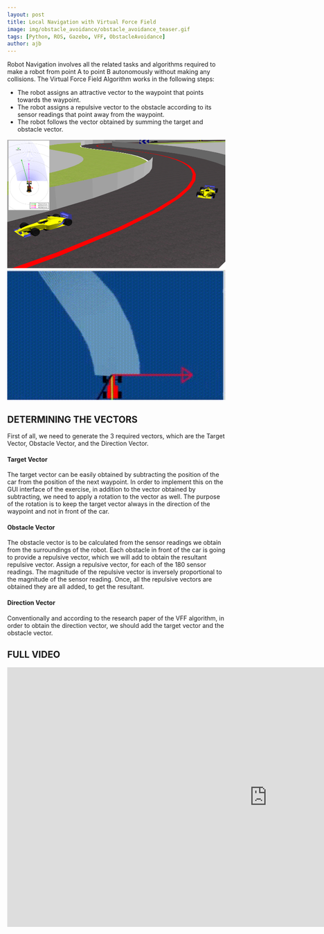 ```yaml
---
layout: post
title: Local Navigation with Virtual Force Field
image: img/obstacle_avoidance/obstacle_avoidance_teaser.gif
tags: [Python, ROS, Gazebo, VFF, ObstacleAvoidance]
author: ajb
---
```




Robot Navigation involves all the related tasks and algorithms required to make a robot from point A to point B autonomously without making any collisions. The Virtual Force Field Algorithm works in the following steps:

- The robot assigns an attractive vector to the waypoint that points towards the waypoint.
- The robot assigns a repulsive vector to the obstacle according to its sensor readings that point away from the waypoint.
- The robot follows the vector obtained by summing the target and obstacle vector.




<div class="post-flex-display">
<img src="/img/obstacle_avoidance/obstacle_avoidance_teaser.png" alt="diagram" width="600" height="300">
</div>


<div class="post-flex-display">
<img src="/img/obstacle_avoidance/top.gif" width="600" height="300" alt="diagram">
</div>




## DETERMINING THE VECTORS

First of all, we need to generate the 3 required vectors, which are the Target Vector, Obstacle Vector, and the Direction Vector.


#### Target Vector

The target vector can be easily obtained by subtracting the position of the car from the position of the next waypoint. In order to implement this on the GUI interface of the exercise, in addition to the vector obtained by subtracting, we need to apply a rotation to the vector as well. The purpose of the rotation is to keep the target vector always in the direction of the waypoint and not in front of the car.


#### Obstacle Vector

The obstacle vector is to be calculated from the sensor readings we obtain from the surroundings of the robot. Each obstacle in front of the car is going to provide a repulsive vector, which we will add to obtain the resultant repulsive vector. Assign a repulsive vector, for each of the 180 sensor readings. The magnitude of the repulsive vector is inversely proportional to the magnitude of the sensor reading. Once, all the repulsive vectors are obtained they are all added, to get the resultant.


#### Direction Vector

Conventionally and according to the research paper of the VFF algorithm, in order to obtain the direction vector, we should add the target vector and the obstacle vector.



## FULL VIDEO

<div class="video_container">
<iframe src="https://youtube.com/embed/txEzcxjcrdI?mute=1" width="1200" height="600" title="YouTube video player" frameborder="0" allow="accelerometer; autoplay; clipboard-write; encrypted-media; gyroscope; picture-in-picture" allowfullscreen class="video"></iframe>
</div>
